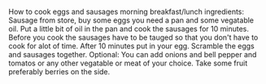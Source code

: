 How to cook eggs and sausages morning breakfast/lunch 
ingredients: Sausage from store, buy some eggs
you need a pan and some vegatable oil.  Put a little bit of oil in the pan and cook the sausages for 10 minutes.  Before you cook the sausages have to be tauged so that you don't have to cook for alot of time.  After 10 minutes put in your egg.  Scramble the eggs and sausages together.  Optional:  You can add onions and bell pepper and tomatos or any other vegatable or meat of your choice.   Take some fruit preferably berries on the side.  